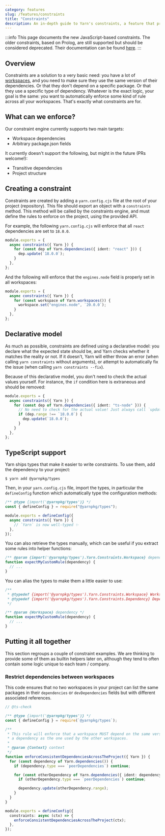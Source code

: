 ```yaml
---
category: features
slug: /features/constraints
title: "Constraints"
description: An in-depth guide to Yarn's constraints, a feature that provides an easy way to enforce common rules across a project.
---
```


:::info
This page documents the new JavaScript-based constraints. The older constraints, based on Prolog, are still supported but should be considered deprecated. Their documentation can be found [here](https://v3.yarnpkg.com/features/constraints).
:::

## Overview

Constraints are a solution to a very basic need: you have a lot of [workspaces](/features/workspaces), and you need to make sure they use the same version of their dependencies. Or that they don't depend on a specific package. Or that they use a specific type of dependency. Whatever is the exact logic, your goal is the same: you want to automatically enforce some kind of rule across all your workspaces. That's exactly what constraints are for.

## What can we enforce?

Our constraint engine currently supports two main targets:

- Workspace dependencies
- Arbitrary package.json fields

It currently doesn't support the following, but might in the future (PRs welcome!):

- Transitive dependencies
- Project structure

## Creating a constraint

Constraints are created by adding a `yarn.config.cjs` file at the root of your project (repository). This file should export an object with a `constraints` method. This method will be called by the constraints engine, and must define the rules to enforce on the project, using the provided API.

For example, the following `yarn.config.cjs` will enforce that all `react` dependencies are set to `18.0.0`.

```ts
module.exports = {
  async constraints({ Yarn }) {
    for (const dep of Yarn.dependencies({ ident: "react" })) {
      dep.update(`18.0.0`);
    }
  },
};
```

And the following will enforce that the `engines.node` field is properly set in all workspaces:

```ts
module.exports = {
  async constraints({ Yarn }) {
    for (const workspace of Yarn.workspaces()) {
      workspace.set("engines.node", `20.0.0`);
    }
  },
};
```

## Declarative model

As much as possible, constraints are defined using a declarative model: you declare what the expected state should be, and Yarn checks whether it matches the reality or not. If it doesn't, Yarn will either throw an error (when calling `yarn constraints` without arguments), or attempt to automatically fix the issue (when calling `yarn constraints --fix`).

Because of this declarative model, you don't need to check the actual values yourself. For instance, the `if` condition here is extraneous and should be removed:

```ts
module.exports = {
  async constraints({ Yarn }) {
    for (const dep of Yarn.dependencies({ ident: "ts-node" })) {
      // No need to check for the actual value! Just always call `update`.
      if (dep.range !== `18.0.0`) {
        dep.update(`18.0.0`);
      }
    }
  },
};
```

## TypeScript support

Yarn ships types that make it easier to write constraints. To use them, add the dependency to your project:

```
$ yarn add @yarnpkg/types
```

Then, in your `yarn.config.cjs` file, import the types, in particular the `defineConfig` function which automatically type the configuration methods:

```ts
/** @type {import('@yarnpkg/types')} */
const { defineConfig } = require("@yarnpkg/types");

module.exports = defineConfig({
  async constraints({ Yarn }) {
    // `Yarn` is now well-typed ✨
  },
});
```

You can also retrieve the types manually, which can be useful if you extract some rules into helper functions:

```ts
/** @param {import('@yarnpkg/types').Yarn.Constraints.Workspace} dependency */
function expectMyCustomRule(dependency) {
  // ...
}
```

You can alias the types to make them a little easier to use:

```ts
/**
 * @typedef {import('@yarnpkg/types').Yarn.Constraints.Workspace} Workspace
 * @typedef {import('@yarnpkg/types').Yarn.Constraints.Dependency} Dependency
 */

/** @param {Workspace} dependency */
function expectMyCustomRule(dependency) {
  // ...
}
```

## Putting it all together

This section regroups a couple of constraint examples. We are thinking to provide some of them as builtin helpers later on, although they tend to often contain some logic unique to each team / company.

### Restrict dependencies between workspaces

This code ensures that no two workspaces in your project can list the same packages in their `dependencies` or `devDependencies` fields but with different associated references.

```ts
// @ts-check

/** @type {import('@yarnpkg/types')} */
const { defineConfig } = require(`@yarnpkg/types`);

/**
 * This rule will enforce that a workspace MUST depend on the same version of
 * a dependency as the one used by the other workspaces.
 *
 * @param {Context} context
 */
function enforceConsistentDependenciesAcrossTheProject({ Yarn }) {
  for (const dependency of Yarn.dependencies()) {
    if (dependency.type === `peerDependencies`) continue;

    for (const otherDependency of Yarn.dependencies({ ident: dependency.ident })) {
      if (otherDependency.type === `peerDependencies`) continue;

      dependency.update(otherDependency.range);
    }
  }
}

module.exports = defineConfig({
  constraints: async (ctx) => {
    enforceConsistentDependenciesAcrossTheProject(ctx);
  },
});
```
